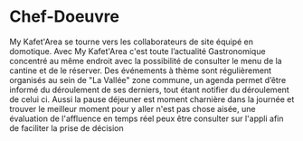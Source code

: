 # Chef-Doeuvre
My Kafet'Area se tourne vers les collaborateurs de site équipé en domotique. 
Avec My Kafet'Area c'est toute l’actualité Gastronomique concentré au même endroit avec la possibilité de consulter 
le menu de la cantine et de le réserver. Des événements à thème sont régulièrement organisés au sein
de "La Vallée" zone commune, un agenda permet d’être informé du déroulement de ses derniers, tout étant notifier 
du déroulement de celui ci. Aussi la pause déjeuner est moment charnière dans la journée et trouver le meilleur moment
pour y aller n'est pas chose aisée, une évaluation de l'affluence en temps réel peux être consulter sur l'appli afin de
faciliter la prise de décision
